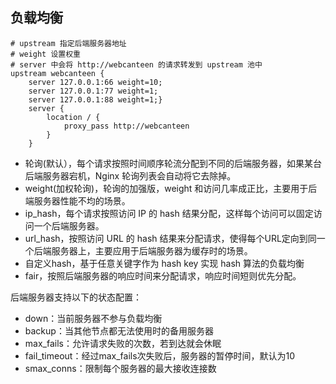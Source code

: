 ## 负载均衡

```
# upstream 指定后端服务器地址
# weight 设置权重
# server 中会将 http://webcanteen 的请求转发到 upstream 池中
upstream webcanteen {    
    server 127.0.0.1:66 weight=10;    
    server 127.0.0.1:77 weight=1;
    server 127.0.0.1:88 weight=1;}
    server {
        location / {
            proxy_pass http://webcanteen
        }
    }

```

- 轮询(默认），每个请求按照时间顺序轮流分配到不同的后端服务器，如果某台后端服务器宕机，Nginx 轮询列表会自动将它去除掉。
- weight(加权轮询)，轮询的加强版，weight 和访问几率成正比，主要用于后端服务器性能不均的场景。
- ip_hash，每个请求按照访问 IP 的 hash 结果分配，这样每个访问可以固定访问一个后端服务器。
- url_hash，按照访问 URL 的 hash 结果来分配请求，使得每个URL定向到同一个后端服务器上，主要应用于后端服务器为缓存时的场景。
- 自定义hash，基于任意关键字作为 hash key 实现 hash 算法的负载均衡
- fair，按照后端服务器的响应时间来分配请求，响应时间短则优先分配。

后端服务器支持以下的状态配置：

- down：当前服务器不参与负载均衡
- backup：当其他节点都无法使用时的备用服务器
- max_fails：允许请求失败的次数，若到达就会休眠
- fail_timeout：经过max_fails次失败后，服务器的暂停时间，默认为10
- smax_conns：限制每个服务器的最大接收连接数

